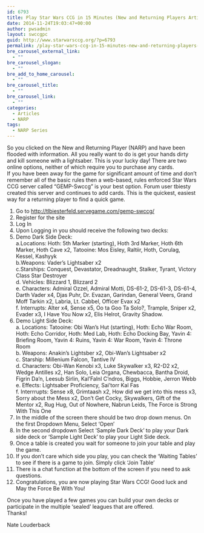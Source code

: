 ```yaml
---
id: 6793
title: Play Star Wars CCG in 15 Minutes (New and Returning Players Article)
date: 2014-11-24T19:03:47+00:00
author: pwsadmin
layout: swccgpc
guid: http://www.starwarsccg.org/?p=6793
permalink: /play-star-wars-ccg-in-15-minutes-new-and-returning-players-article/
bre_carousel_external_link:
  - ""
bre_carousel_slogan:
  - ""
bre_add_to_home_carousel:
  - ""
bre_carousel_title:
  - ""
bre_carousel_link:
  - ""
categories:
  - Articles
  - NARP
tags:
  - NARP Series
---
```

So you clicked on the New and Returning Player (NARP) and have been flooded with information. All you really want to do is get your hands dirty and kill someone with a lightsaber. This is your lucky day! There are two online options, neither of which require you to purchase any cards.  
If you have been away for the game for significant amount of time and don’t remember all of the basic rules then a web-based, rules enforced Star Wars CCG server called “GEMP-Swccg” is your best option. Forum user tbiesty created this server and continues to add cards. This is the quickest, easiest way for a returning player to find a quick game.  
1) Go to <http://tlbiesterfeld.servegame.com/gemp-swccg/>  
2) Register for the site  
3) Log In  
4) Upon Logging in you should receive the following two decks:  
5) Demo Dark Side Deck:  
a.Locations: Hoth: 5th Marker (starting), Hoth 3rd Marker, Hoth 6th Marker, Hoth Cave x2, Tatooine: Mos Eisley, Raltiir, Hoth, Corulag, Kessel, Kashyyk  
b.Weapons: Vader’s Lightsaber x2  
c.Starships: Conquest, Devastator, Dreadnaught, Stalker, Tyrant, Victory Class Star Destroyer  
d. Vehicles: Blizzard 1, Blizzard 2  
e. Characters: Admiral Ozzel, Admiral Motti, DS-61-2, DS-61-3, DS-61-4, Darth Vader x4, Djas Puhr, Dr. Evazan, Garindan, General Veers, Grand Moff Tarkin x2, Labria, Lt. Cabbel, Officer Evax x2  
f. Interrupts: Alter x4, Sense x5, Oo ta Goo Ta Solo?, Trample, Sniper x2, Evader x3, I Have You Now x2, Elis Helrot, Gravity Shadow.  
6) Demo Light Side Deck:  
a. Locations: Tatooine: Obi Wan’s Hut (starting), Hoth: Echo War Room, Hoth: Echo Corridor, Hoth: Med Lab, Hoth: Echo Docking Bay, Yavin 4: Briefing Room, Yavin 4: Ruins, Yavin 4: War Room, Yavin 4: Throne Room  
b. Weapons: Anakin’s Lightsber x2, Obi-Wan’s Lightsaber x2  
c. Starship: Millenium Falcon, Tantive IV  
d. Characters: Obi-Wan Kenobi x3, Luke Skywalker x3, R2-D2 x2, Wedge Antilles x2, Han Solo, Leia Organa, Chewbacca, Bantha Droid, Figrin Da’n, Leesub Sirlin, Kal’Falnl C’ndros, Biggs, Hobbie, Jerron Webb  
e. Effects: Lightsaber Proficiency, Sai’torr Kal Fas  
f. Interrrupts: Sense x8, Grimtaash x2, How did we get into this mess x3, Sorry about the Mess x2, Don’t Get Cocky, Skywalkers, Gift of the Mentor x2, Rug Hug, Out of Nowhere, Nabrun Leids, The Force is Strong With This One  
7) In the middle of the screen there should be two drop down menus. On the first Dropdown Menu, Select ‘Open’  
8) In the second dropdown Select ‘Sample Dark Deck’ to play your Dark side deck or ‘Sample Light Deck’ to play your Light Side deck.  
9) Once a table is created you wait for someone to join your table and play the game.  
10) If you don’t care which side you play, you can check the ‘Waiting Tables’ to see if there is a game to join. Simply click ‘Join Table’  
11) There is a chat function at the bottom of the screen if you need to ask questions.  
12) Congratulations, you are now playing Star Wars CCG! Good luck and May the Force Be With You!

Once you have played a few games you can build your own decks or participate in the multiple ‘sealed’ leagues that are offered.  
Thanks!

Nate Louderback